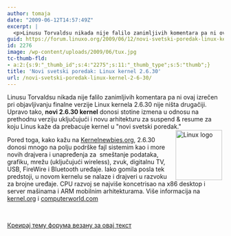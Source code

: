 ```yaml
---
author: tomaja
date: "2009-06-12T14:57:49Z"
excerpt: |
  <p>Linusu Torvaldsu nikada nije falilo zanimljivih komentara pa ni ovaj izrečen pri objavljivanju finalne verzije Linux kernela 2.6.30 nije ni&scaron;ta drugačiji. Upravo tako, <strong>novi 2.6.30 kernel</strong> donosi stotine izmena u odnosu na prethodnu verziju uključujući i novu arhitekturu za suspend &amp; resume za koju Linus kaže da prebacuje kernel u &quot;novi svetski poredak.&quot; <img class=" alignright size-full wp-image-2275" src="https://linuxo.org/wp-content/uploads/2009/06/tux.jpg" alt="Linux logo" title="Linux logo" hspace="4" align="right" width="108" height="116" /></p><p>Pored toga, kako kažu na <a href="http://kernelnewbies.org/Linux_2_6_30">Kernelnewbies.org</a>, 2.6.30 donosi mnogo na polju podr&scaron;ke fajl sistemim kao i more novih drajvera i unapređenja za&nbsp; sme&scaron;tanje podataka, grafiku, mrežu (uključujući wireless), zvuk, digitalnu TV, USB, FireWire i Bluetooth uređaje. Iako gomila posla tek predstoji, u novom kernelu se nalaze i drajveri u razvoku za brojne uređaje. CPU razvoj se najvi&scaron;e koncetrisao na x86 desktop i server ma&scaron;inama i ARM mobilnim arhitekturama. Vi&scaron;e informacija na <a href="http://www.kernel.org/" target="_blank">kernel.org</a>  i <a href="http://www.computerworld.com/action/article.do?command=viewArticleBasic&amp;articleId=9134248" target="_blank">computerworld.com</a>  </p><p>&nbsp;</p>
guid: https://forum.linuxo.org/2009/06/12/novi-svetski-poredak-linux-kernel-2-6-30/
id: 2276
image: /wp-content/uploads/2009/06/tux.jpg
tc-thumb-fld:
- a:2:{s:9:"_thumb_id";s:4:"2275";s:11:"_thumb_type";s:5:"thumb";}
title: 'Novi svetski poredak: Linux kernel 2.6.30'
url: /novi-svetski-poredak-linux-kernel-2-6-30/
---
```

Linusu Torvaldsu nikada nije falilo zanimljivih komentara pa ni ovaj izrečen pri objavljivanju finalne verzije Linux kernela 2.6.30 nije ni&scaron;ta drugačiji. Upravo tako, **novi 2.6.30 kernel** donosi stotine izmena u odnosu na prethodnu verziju uključujući i novu arhitekturu za suspend & resume za koju Linus kaže da prebacuje kernel u "novi svetski poredak."<img class=" alignright size-full wp-image-2275" src="https://linuxo.org/wp-content/uploads/2009/06/tux.jpg" alt="Linux logo" title="Linux logo" hspace="4" align="right" width="108" height="116" /> 

Pored toga, kako kažu na [Kernelnewbies.org](http://kernelnewbies.org/Linux_2_6_30), 2.6.30 donosi mnogo na polju podr&scaron;ke fajl sistemim kao i more novih drajvera i unapređenja za&nbsp; sme&scaron;tanje podataka, grafiku, mrežu (uključujući wireless), zvuk, digitalnu TV, USB, FireWire i Bluetooth uređaje. Iako gomila posla tek predstoji, u novom kernelu se nalaze i drajveri u razvoku za brojne uređaje. CPU razvoj se najvi&scaron;e koncetrisao na x86 desktop i server ma&scaron;inama i ARM mobilnim arhitekturama. Vi&scaron;e informacija na <a href="http://www.kernel.org/" target="_blank">kernel.org</a> i <a href="http://www.computerworld.com/action/article.do?command=viewArticleBasic&articleId=9134248" target="_blank">computerworld.com</a> 

&nbsp;

<!--break-->

[Креирај тему форума везану за овај текст](https://linuxo.org/nova-tema-na-forumu/?se_pid=2276)